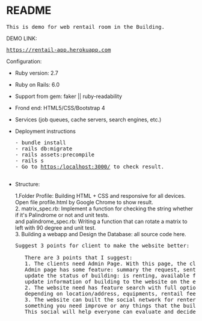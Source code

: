 # README

<pre>
This is demo for web rentail room in the Building.
</pre>

DEMO LINK: <pre><a href="https://rentail-app.herokuapp.com/">https://rentail-app.herokuapp.com</a></pre>

Configuration:

* Ruby version: 2.7

* Ruby on Rails: 6.0

* Support from gem:  faker || ruby-readability

* Frond end: HTML5/CSS/Bootstrap 4

* Services (job queues, cache servers, search engines, etc.)

* Deployment instructions
  <pre>
  - bundle install
  - rails db:migrate
  - rails assets:precompile
  - rails s
  - Go to <a href="https:/localhost:3000/">https:/localhost:3000/</a> to check result.

* Structure:

  1.Folder Profile: Building HTML + CSS and responsive for all devices.</br>
                    Open file profile.html by Google Chrome to show result.</br>
  2. matrix_spec.rb: Implement a function for checking the string whether if it's Palindrome or not and unit tests.</br>
  and palindrome_spec.rb: Writing a function that can rotate a matrix to left with 90 degree and unit test.</br>
  3. Building a webapp and Design the Database: all source code here.
  
  <pre>Suggest 3 points for client to make the website better:
	
	 There are 3 points that I suggest:
	 1. The clients need Admin Page. With this page, the clients can manage all request of rented building as soon as possible.
 	 Admin page has some feature: summary the request, sent and receive email from rented building, 
	 update the status of building: is renting, available for rent or new,
	 update information of building to the website on the easiest way.
	 2. The website need has feature search with full options. It means that you can search available building/rooms 
	 depending on location/address, equipments, rentail fee, management fee and size of room.
	 3. The website can built the social network for renter. They can comments about the qualities, life style,
	 something you need improve or any things that the building has provided it well. 
	 This social will help everyone can evaluate and decide rent  it or not. Add addition, this can help the owner know the trend of renters.</pre>